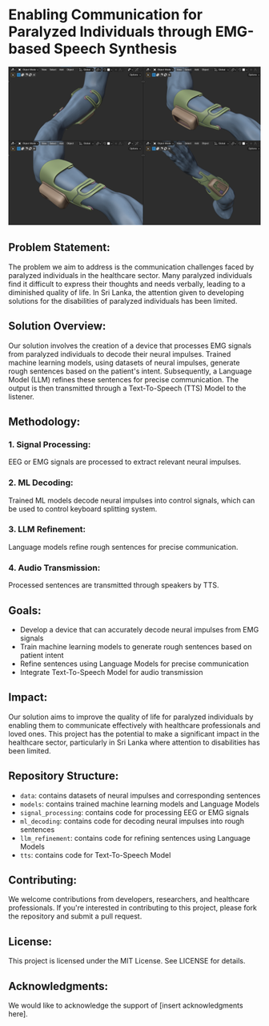 # Enabling Communication for Paralyzed Individuals through EMG-based Speech Synthesis

![UI](Assets/Concept.png)

## Problem Statement:
The problem we aim to address is the communication challenges faced by paralyzed individuals in the healthcare sector. Many paralyzed individuals find it difficult to express their thoughts and needs verbally, leading to a diminished quality of life. In Sri Lanka, the attention given to developing solutions for the disabilities of paralyzed individuals has been limited.

## Solution Overview:
Our solution involves the creation of a device that processes EMG signals from paralyzed individuals to decode their neural impulses. Trained machine learning models, using datasets of neural impulses, generate rough sentences based on the patient's intent. Subsequently, a Language Model (LLM) refines these sentences for precise communication. The output is then transmitted through a Text-To-Speech (TTS) Model to the listener.

## Methodology:

### 1. Signal Processing:
EEG or EMG signals are processed to extract relevant neural impulses.

### 2. ML Decoding:
Trained ML models decode neural impulses into control signals, which can be used to control keyboard splitting system.

### 3. LLM Refinement:
Language models refine rough sentences for precise communication.

### 4. Audio Transmission:
Processed sentences are transmitted through speakers by TTS.

## Goals:

* Develop a device that can accurately decode neural impulses from EMG signals
* Train machine learning models to generate rough sentences based on patient intent
* Refine sentences using Language Models for precise communication
* Integrate Text-To-Speech Model for audio transmission

## Impact:
Our solution aims to improve the quality of life for paralyzed individuals by enabling them to communicate effectively with healthcare professionals and loved ones. This project has the potential to make a significant impact in the healthcare sector, particularly in Sri Lanka where attention to disabilities has been limited.

## Repository Structure:

* `data`: contains datasets of neural impulses and corresponding sentences
* `models`: contains trained machine learning models and Language Models
* `signal_processing`: contains code for processing EEG or EMG signals
* `ml_decoding`: contains code for decoding neural impulses into rough sentences
* `llm_refinement`: contains code for refining sentences using Language Models
* `tts`: contains code for Text-To-Speech Model

## Contributing:
We welcome contributions from developers, researchers, and healthcare professionals. If you're interested in contributing to this project, please fork the repository and submit a pull request.

## License:
This project is licensed under the MIT License. See LICENSE for details.

## Acknowledgments:
We would like to acknowledge the support of [insert acknowledgments here].
